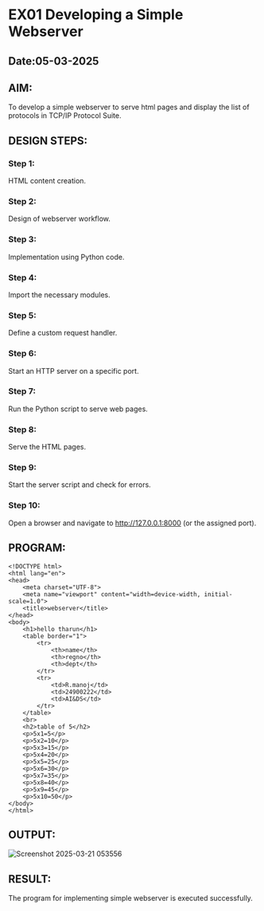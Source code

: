 # EX01 Developing a Simple Webserver
## Date:05-03-2025

## AIM:
To develop a simple webserver to serve html pages and display the list of protocols in TCP/IP Protocol Suite.

## DESIGN STEPS:
### Step 1: 
HTML content creation.

### Step 2:
Design of webserver workflow.

### Step 3:
Implementation using Python code.

### Step 4:
Import the necessary modules.

### Step 5:
Define a custom request handler.

### Step 6:
Start an HTTP server on a specific port.

### Step 7:
Run the Python script to serve web pages.

### Step 8:
Serve the HTML pages.

### Step 9:
Start the server script and check for errors.

### Step 10:
Open a browser and navigate to http://127.0.0.1:8000 (or the assigned port).

## PROGRAM:
```
<!DOCTYPE html>
<html lang="en">
<head>
    <meta charset="UTF-8">
    <meta name="viewport" content="width=device-width, initial-scale=1.0">
    <title>webserver</title>
</head>
<body>
    <h1>hello tharun</h1>
    <table border="1">
        <tr>
            <th>name</th>
            <th>regno</th>
            <th>dept</th>
        </tr>
        <tr>
            <td>R.manoj</td>
            <td>24900222</td>
            <td>AI&DS</td>
        </tr>
    </table>
    <br>
    <h2>table of 5</h2>
    <p>5x1=5</p>
    <p>5x2=10</p>
    <p>5x3=15</p>
    <p>5x4=20</p>
    <p>5x5=25</p>
    <p>5x6=30</p>
    <p>5x7=35</p>
    <p>5x8=40</p>
    <p>5x9=45</p>
    <p>5x10=50</p>
</body>
</html>
```
## OUTPUT:

![Screenshot 2025-03-21 053556](https://github.com/user-attachments/assets/3694e5d8-771e-4250-9e69-b7ce36e6a5dc)

## RESULT:
The program for implementing simple webserver is executed successfully.

